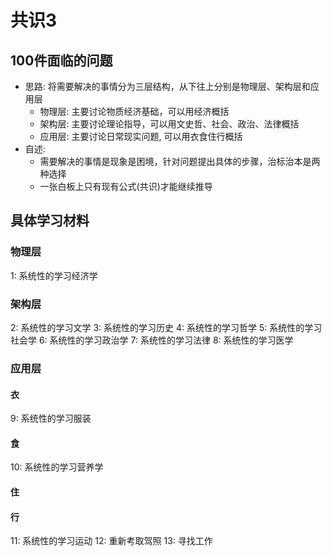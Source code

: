 # 共识3
## 100件面临的问题
- 思路: 将需要解决的事情分为三层结构，从下往上分别是物理层、架构层和应用层
    - 物理层: 主要讨论物质经济基础，可以用经济概括
    - 架构层: 主要讨论理论指导，可以用文史哲、社会、政治、法律概括
    - 应用层: 主要讨论日常现实问题, 可以用衣食住行概括
- 自述:
    - 需要解决的事情是现象是困境，针对问题提出具体的步骤，治标治本是两种选择
    - 一张白板上只有现有公式(共识)才能继续推导
## 具体学习材料

### 物理层
1: 系统性的学习经济学
### 架构层
2: 系统性的学习文学
3: 系统性的学习历史
4: 系统性的学习哲学
5: 系统性的学习社会学
6: 系统性的学习政治学
7: 系统性的学习法律
8: 系统性的学习医学
### 应用层
#### 衣
9: 系统性的学习服装
#### 食
10: 系统性的学习营养学
#### 住
#### 行
11: 系统性的学习运动
12: 重新考取驾照
13: 寻找工作
